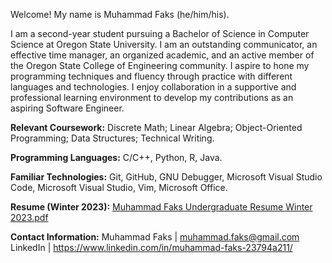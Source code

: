 Welcome! My name is Muhammad Faks (he/him/his).

I am a second-year student pursuing a Bachelor of Science in Computer Science at Oregon State University.
I am an outstanding communicator, an effective time manager, an organized academic, and an active member of the Oregon State College of Engineering community.
I aspire to hone my programming techniques and fluency through practice with different languages and technologies. 
I enjoy collaboration in a supportive and professional learning environment to develop my contributions as an aspiring Software Engineer.

**Relevant Coursework:** Discrete Math; Linear Algebra; Object-Oriented Programming; Data Structures; Technical Writing. 

**Programming Languages:** C/C++, Python, R, Java. 

**Familiar Technologies:** Git, GitHub, GNU Debugger, Microsoft Visual Studio Code, Microsoft Visual Studio, Vim, Microsoft Office. 

**Resume (Winter 2023):**
[Muhammad Faks Undergraduate Resume Winter 2023.pdf](https://github.com/mfaks/mfaks/files/10528469/Muhammad.Faks.Undergraduate.Resume.Winter.2023.pdf)

**Contact Information:**
Muhammad Faks | muhammad.faks@gmail.com
LinkedIn | https://www.linkedin.com/in/muhammad-faks-23794a211/
